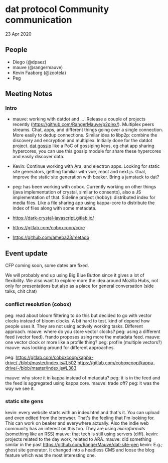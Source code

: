 # dat protocol Community communication

23 Apr 2020

## People

* Diego (@dpaez)
* mauve (@rangermauve)
* Kevin Faaborg (@zootela)
* Peg

## Meeting Notes

### Intro

- mauve: working with datdot and ... .Release a couple of projects recently (https://github.com/RangerMauve/p2plex/). Multiplex peers streams. Chat, apps, and different things going over a single connection. More easily to dedup connections. Similar idea to libp2p: combine the discovery and encryption and multiplex. Initially done for the datdot project. [dat gossip](https://github.com/RangerMauve/dat-gossip) like a PoC of gossiping keys, eg chat app sharing hypercores, you can use this gossip module for share these hypercores and easily discover data.
- Kevin: Continue working with Ara, and electron apps. Looking for static site generators, getting familiar with vue, react and next.js. Goal, improve the static site generation with beaker. Bring a jamstack to dat?
- peg: has been working with cobox. Currently working on other things (java implementation of crystal, similar to consento), also a JS implementation of that. Sideline project (hobby): distributed index for media files. Like a file sharing app using kappa-core to distribute the index of files along with some metadata.

- https://dark-crystal-javascript.gitlab.io/
- https://gitlab.com/coboxcoop/core
- https://github.com/ameba23/metadb

## Event update

CFP coming soon, some dates are fixed.

We will probably end up using Big Blue Button since it gives a lot of flexibility.
We also want to explore more the idea around Mozilla Hubs, not only for presentations but also as a place for general conversation (side talks, chit chat)

### conflict resolution (cobox)

peg: read about bloom filtering to do this but decided to go with vector clocks instead of bloom clocks. A bit hard to test. kind of depend how people uses it. They are not  using actively working tasks. Different approach.
mauve: where do you store vector clocks?
peg: using a different feed (vector feed). frando proposes using more the metadata feed.
mauve: one vector clock or more like a profile thing?
peg: profile (multiple vectors?)
mauve: was looking around for different approaches.

peg: https://gitlab.com/coboxcoop/kappa-drive/-/blob/master/index.js#L502
https://gitlab.com/coboxcoop/kappa-drive/-/blob/master/index.js#L383

mauve: why store it in kappa instead of metadata?
peg: it is in the feed and the feed is aggregated using kappa core.
mauve: trade off?
peg: it was the way we see it.

### static site gens

kevin: every website starts with an index.html and that's it. You can upload and even edited from the browser. That's the feeling that I'm looking for.
This can work on beaker and everywhere actually.
Also the indie web community has an interest on this too. They are using _microformats_ (something like an RSS)
mauve: that tech is still using servers (diff).
kevin: projects related to the day work, related to ARA.
mauve: did something similar in the past https://github.com/RangerMauve/dat-site-gen
kevin: E.g.; ghost site generator. It changed into a headless CMS and loose the blog feature which was the most interesting one.

